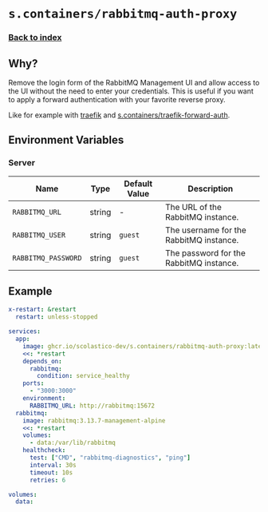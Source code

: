 # `s.containers/rabbitmq-auth-proxy`

### [Back to index](../../README.md)

## Why?

Remove the login form of the RabbitMQ Management UI and allow access to the UI without the need to enter your credentials.
This is useful if you want to apply a forward authentication with your favorite reverse proxy.

Like for example with [traefik](https://doc.traefik.io/traefik/middlewares/forwardauth/)
and [s.containers/traefik-forward-auth](../traefik-forward-auth/README.md).

## Environment Variables

### Server

| Name                      | Type    | Default Value | Description                                                    |
|---------------------------|---------|---------------|----------------------------------------------------------------|
| `RABBITMQ_URL`            | string  | -             | The URL of the RabbitMQ instance.                               |
| `RABBITMQ_USER`           | string  | `guest`       | The username for the RabbitMQ instance.                         |
| `RABBITMQ_PASSWORD`       | string  | `guest`       | The password for the RabbitMQ instance.                         |

## Example

```yaml
x-restart: &restart
  restart: unless-stopped

services:
  app:
    image: ghcr.io/scolastico-dev/s.containers/rabbitmq-auth-proxy:latest
    <<: *restart
    depends_on:
      rabbitmq:
        condition: service_healthy
    ports:
      - "3000:3000"
    environment:
      RABBITMQ_URL: http://rabbitmq:15672
  rabbitmq:
    image: rabbitmq:3.13.7-management-alpine
    <<: *restart
    volumes:
      - data:/var/lib/rabbitmq
    healthcheck:
      test: ["CMD", "rabbitmq-diagnostics", "ping"]
      interval: 30s
      timeout: 10s
      retries: 6

volumes:
  data:
```
